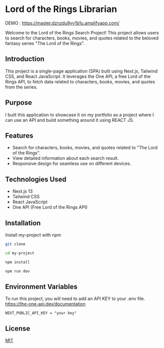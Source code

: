# Lord of the Rings Librarian

DEMO : https://master.dznzdu9yy1b1u.amplifyapp.com/

Welcome to the Lord of the Rings Search Project! This project allows users to search for characters, books, movies, and quotes related to the beloved fantasy series "The Lord of the Rings". 

## Introduction
This project is a single-page application (SPA) built using Next.js, Tailwind CSS, and React JavaScript. It leverages the One API, a free Lord of the Rings API, to fetch data related to characters, books, movies, and quotes from the series.

## Purpose
I built this application to showcase it on my portfolio as a project where I can use an API and build something around it using REACT JS.

## Features
- Search for characters, books, movies, and quotes related to "The Lord of the Rings".
- View detailed information about each search result.
- Responsive design for seamless use on different devices.

## Technologies Used
- Next.js 13
- Tailwind CSS
- React JavaScript
- One API (Free Lord of the Rings API)


## Installation

Install my-project with npm
```bash
git clone
```
```bash
cd my-project 
```
```bash
npm install 
```

```bash
npm run dev
```
    
## Environment Variables

To run this project, you will need to add an API KEY to your .env file.
https://the-one-api.dev/documentation


`NEXT_PUBLIC_API_KEY = "your key"`


## License

[MIT](https://choosealicense.com/licenses/mit/)


